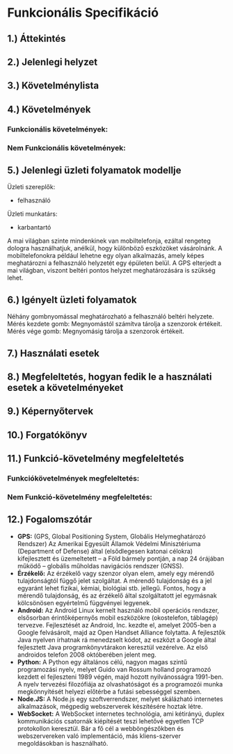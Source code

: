 # Funkcionális Specifikáció 
## 1.) Áttekintés

## 2.) Jelenlegi helyzet

## 3.) Követelménylista
  
## 4.) Követelmények

### Funkcionális követelmények:

### Nem Funkcionális követelmények:


## 5.) Jelenlegi üzleti folyamatok modellje

Üzleti szereplők: 	
-	felhasználó

Üzleti munkatárs: 	
-	karbantartó

A mai világban szinte mindenkinek van mobiltelefonja, ezáltal rengeteg dologra használhatjuk, anélkül, hogy különböző eszközöket vásárolnánk. A mobiltelefonokra például lehetne egy olyan alkalmazás, amely képes meghatározni a felhasználó helyzetét egy épületen belül. A GPS elterjedt a mai világban, viszont beltéri pontos helyzet meghatározására is szükség lehet.

## 6.) Igényelt üzleti folyamatok
Néhány gombnyomással meghatározható a felhasználó beltéri helyzete. Mérés kezdete gomb: Megnyomástól számítva tárolja a szenzorok értékeit. Mérés vége gomb: Megnyomásig tárolja a szenzorok értékeit.

## 7.) Használati esetek

## 8.) Megfeleltetés, hogyan fedik le a használati esetek a követelményeket

## 9.) Képernyőtervek

## 10.) Forgatókönyv

## 11.) Funkció-követelmény megfeleltetés
### Funkciókövetelmények megfeleltetés:

### Nem Funkció-követelmény megfeleltetés:

## 12.) Fogalomszótár
- **GPS:** (GPS, Global Positioning System, Globális Helymeghatározó Rendszer) Az Amerikai Egyesült Államok Védelmi Minisztériuma (Department of Defense) által (elsődlegesen katonai célokra) kifejlesztett és üzemeltetett – a Föld bármely pontján, a nap 24 órájában működő – globális műholdas navigációs rendszer (GNSS).
 - **Érzékelő:** Az érzékelő vagy szenzor olyan elem, amely egy mérendő tulajdonságtól függő jelet szolgáltat. A mérendő tulajdonság és a jel egyaránt lehet fizikai, kémiai, biológiai stb. jellegű. Fontos, hogy a mérendő tulajdonság, és az érzékelő által szolgáltatott jel egymásnak kölcsönösen egyértelmű függvényei legyenek.
 - **Android:** Az Android Linux kernelt használó mobil operációs rendszer, elsősorban érintőképernyős mobil eszközökre (okostelefon, táblagép) tervezve. Fejlesztését az Android, Inc. kezdte el, amelyet 2005-ben a Google felvásárolt, majd az Open Handset Alliance folytatta. A fejlesztők Java nyelven írhatnak rá menedzselt kódot, az eszközt a Google által fejlesztett Java programkönyvtárakon keresztül vezérelve. Az első androidos telefon 2008 októberében jelent meg.
 - **Python:** A Python egy általános célú, nagyon magas szintű programozási nyelv, melyet Guido van Rossum holland programozó kezdett el fejleszteni 1989 végén, majd hozott nyilvánosságra 1991-ben. A nyelv tervezési filozófiája az olvashatóságot és a programozói munka megkönnyítését helyezi előtérbe a futási sebességgel szemben.
 - **Node.JS:** A Node.js egy szoftverrendszer, melyet skálázható internetes alkalmazások, mégpedig webszerverek készítésére hoztak létre.
 - **WebSocket:** A WebSocket internetes technológia, ami kétirányú, duplex kommunikációs csatornák kiépítését teszi lehetővé egyetlen TCP protokollon keresztül. Bár a fő cél a webböngészőkben és webszervereken való implementáció, más kliens-szerver megoldásokban is használható.
